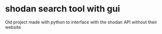 # shodan search tool with gui
 Old project made with python to interface with the shodan API without their website
